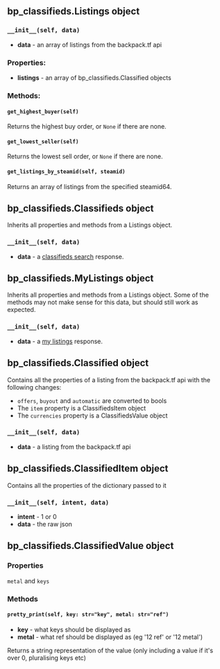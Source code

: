## bp_classifieds.Listings object

### `__init__(self, data)`
* **data** - an array of listings from the backpack.tf api

### Properties:

* **listings** - an array of bp_classifieds.Classified objects

### Methods:

#### `get_highest_buyer(self)`

Returns the highest buy order, or `None` if there are none.

#### `get_lowest_seller(self)`

Returns the lowest sell order, or `None` if there are none.

#### `get_listings_by_steamid(self, steamid)`

Returns an array of listings from the specified steamid64.

## bp_classifieds.Classifieds object

Inherits all properties and methods from a Listings object.

### `__init__(self, data)`
* **data** - a [classifieds search](https://backpack.tf/api/docs/classifieds_search) response.

## bp_classifieds.MyListings object

Inherits all properties and methods from a Listings object. Some of the methods may not make sense for this data, but should still work as expected.

### `__init__(self, data)`
* **data** - a [my listings](https://backpack.tf/api/docs/my_listings) response.

## bp_classifieds.Classified object

Contains all the properties of a listing from the backpack.tf api with the following changes:

* `offers`, `buyout` and `automatic` are converted to bools
* The `item` property is a ClassifiedsItem object
* The `currencies` property is a ClassifiedsValue object

### `__init__(self, data)`
* **data** - a listing from the backpack.tf api

## bp_classifieds.ClassifiedItem object

Contains all the properties of the dictionary passed to it

### `__init__(self, intent, data)`
* **intent** - 1 or 0
* **data** - the raw json

## bp_classifieds.ClassifiedValue object

### Properties

`metal` and `keys`

### Methods

#### `pretty_print(self, key: str="key", metal: str="ref")`

* **key** - what keys should be displayed as
* **metal** - what ref should be displayed as (eg '12 ref' or '12 metal')

Returns a string representation of the value (only including a value if it's over 0, pluralising keys etc)
